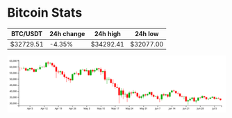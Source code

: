 # Bitcoin Stats

BTC/USDT|24h change|24h high|24h low|
|---|---|---|---|
|$32729.51|-4.35%|$34292.41|$32077.00|

<img src="./chart.svg">
